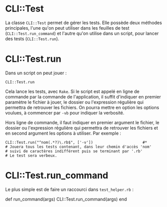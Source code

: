 # CLI::Test

La classe `CLI::Test` permet de gérer les tests. Elle possède deux méthodes principales, l'une qu'on peut utiliser dans les feuilles de test (`CLI::Test.run_command`) et l'autre qu'on utilise dans un script, pour lancer des tests (`CLI::Test.run`).

# CLI::Test.run

Dans un script on peut jouer :

    CLI::Test.run

Cela lance les tests, avec `Rake`. Si le script est appelé en ligne de commande par la commande de l'application, il suffit d'indiquer en premier paramètre le fichier à jouer, le dossier ou l'expression régulière qui permettra de retrouver les fichiers. On pourra mettre en option les options voulues, à commencer par `-vb` pour indiquer la verbosité.

Hors ligne de commande, il faut indiquer en premier argument le fichier, le dossier ou l'expression régulière qui permettra de retrouver les fichiers et en second argument les options à utiliser. Par exemple :

    CLI::Test.run("^nom(.*?)\.rb$", ['-v'])                      #*
    # Jouera tous les tests contenant, dans leur chemin d'accès 'nom'
    # suivi de caractères indifférent puis se terminant par '.rb'
    # Le test sera verbeux.


# CLI::Test.run_command

Le plus simple est de faire un raccourci dans `test_helper.rb` :

def run_command(args)
  CLI::Test.run_command(args)
end
